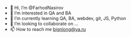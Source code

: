 - 👋 Hi, I’m @FarhodNasirov
- 👀 I’m interested in QA and BA
- 🌱 I’m currently learning QA, BA, webdev, git, JS, Python
- 💞️ I’m looking to collaborate on ...
- 📫 How to reach me bignlong@ya.ru

<!---
FarhodNasirov/FarhodNasirov is a ✨ special ✨ repository because its `README.md` (this file) appears on your GitHub profile.
You can click the Preview link to take a look at your changes.
--->
